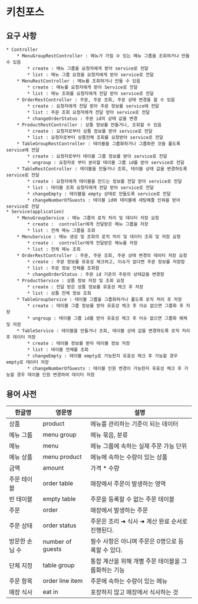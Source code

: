 # 키친포스

## 요구 사항
    * Controller
        * MenuGroupRestController : 메뉴가 가질 수 있는 메뉴 그룹을 조회하거나 만들 수 있음  
            * create : 메뉴 그룹을 요청자에게 받아 service로 전달
            * list : 메뉴 그룹 요청을 요청자에게 받아 service로 전달
        * MenuRestController : 메뉴를 조회하거나 만들 수 있음
            * create : 메뉴를 요청자에게 받아 Service로 전달
            * list : 메뉴 조회를 요청자에게 전달 받아 service로 전달
        * OrderRestController : 주문, 주문 조회, 주문 상태 변경을 할 수 있음
            * create : 요청자에게 전달 받아 주문 정보를 service에 전달
            * list : 주문 조회 요청자에게 전달 받아 service로 전달
            * changeOrderStatus : 주문 id의 상태 값을 변경
        * ProductRestController : 상품 정보를 만들거나, 조회할 수 있음
            * create : 요청자로부터 상품 정보를 받아 service로 전달  
            * list : 요청자로부터 상품전체 조회를 요청받아 service로 전달
        * TableGroupRestController : 테이블을 그룹화하거나 그룹화한 것을 풀도록 service에 전달
            * create : 요청자로부터 테이블 그룹 정보를 받아 service로 전달
            * ungroup : 요청자로 부터 분리할 테이블 그룹 id를 받아 service로 전달 
        * TableRestController : 테이블을 만들거나 조회, 테이블 상태 값을 변경하도록 service로 전달
            * create : 요청자에게 테이블을 만드는 정보를 전달 받아 service로 전달
            * list : 테이블 조회 요청자에게 전달 받아 service로 전달
            * changeEmpty : 테이블을 empty 상태로 만들도록 service로 전달
            * changeNumberOfGuests : 테이블 id와 테이블에 세팅해줄 인워을 받아 service로 전달                          
    * Service(application)
        * MenuGroupService : 메뉴 그룹의 로직 처리 및 데이터 저장 요청
            * create :  controller에게 전달받은 메뉴 그룹을 저장
            * list : 전체 메뉴 그룹을 조회
        * MenuService : 메뉴 생성 및 조회의 로직 처리 및 데이터 조회 및 저장 요청
            * create :  controller에게 전달받은 메뉴를 저장
            * list : 전체 메뉴 조회
        * OrderRestController : 주문, 주문 조회, 주문 상태 변경의 데이터 저장 요청
            * create : 주문 정보를 유효성 체크하고, 이슈가 없다면 주문 정보를 저장함
            * list : 주문 정보 전체를 조회함
            * changeOrderStatus : 주문 id 기준의 주문의 상태값을 변경함                        
        * ProductService : 상품 정보 저장 및 조회 요청
            * create : 전달 받은 상품 정보를 유효성 체크 후 저장
            * list : 상품 전체 정보 조회
        * TableGroupService : 테이블 그룹을 그룹화하거나 풀도록 로직 처리 후 저장
            * create : 테이블 그룹 정보를 받아 유효성 체크 후 이슈 없으면 그룹화 후 저장
            * ungroup : 테이블 그룹 id를 받아 유효성 체크 후 이슈 없으면 그룹화 해제 및 저장       
        * TableService : 테이블을 만들거나 조회, 테이블 상태 값을 변경하도록 로직 처리 후 데이터 저장
            * create : 테이블 정보를 받아 테이블 정보 저장
            * list : 테이블 전체를 조회
            * changeEmpty : 테이블 empty로 가능한지 유효성 체크 후 가능할 경우 empty로 데이터 저장
            * changeNumberOfGuests : 테이블 인원 변경이 가능한지 유효성 체크 후 가능할 경우 테이블 인원 변경하여 데이터 저장
            
## 용어 사전

| 한글명 | 영문명 | 설명 |
| --- | --- | --- |
| 상품 | product | 메뉴를 관리하는 기준이 되는 데이터 |
| 메뉴 그룹 | menu group | 메뉴 묶음, 분류 |
| 메뉴 | menu | 메뉴 그룹에 속하는 실제 주문 가능 단위 |
| 메뉴 상품 | menu product | 메뉴에 속하는 수량이 있는 상품 |
| 금액 | amount | 가격 * 수량 |
| 주문 테이블 | order table | 매장에서 주문이 발생하는 영역 |
| 빈 테이블 | empty table | 주문을 등록할 수 없는 주문 테이블 |
| 주문 | order | 매장에서 발생하는 주문 |
| 주문 상태 | order status | 주문은 조리 ➜ 식사 ➜ 계산 완료 순서로 진행된다. |
| 방문한 손님 수 | number of guests | 필수 사항은 아니며 주문은 0명으로 등록할 수 있다. |
| 단체 지정 | table group | 통합 계산을 위해 개별 주문 테이블을 그룹화하는 기능 |
| 주문 항목 | order line item | 주문에 속하는 수량이 있는 메뉴 |
| 매장 식사 | eat in | 포장하지 않고 매장에서 식사하는 것 |

